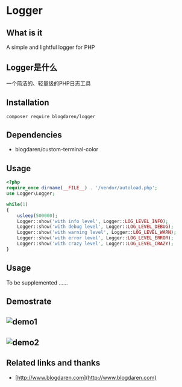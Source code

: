 # Logger

## What is it
A simple and lightful logger for PHP

## Logger是什么
一个简洁的、轻量级的PHP日志工具

## Installation
```
composer require blogdaren/logger
```

## Dependencies
* blogdaren/custom-terminal-color

## Usage

```php
<?php
require_once dirname(__FILE__) . '/vendor/autoload.php';
use Logger\Logger;

while(1)
{
    usleep(500000);
    Logger::show('with info level', Logger::LOG_LEVEL_INFO);
    Logger::show('with debug level', Logger::LOG_LEVEL_DEBUG);
    Logger::show('with warning level', Logger::LOG_LEVEL_WARN);
    Logger::show('with error level', Logger::LOG_LEVEL_ERROR);
    Logger::show('with crazy level', Logger::LOG_LEVEL_CRAZY);
}
```

## Usage
To be supplemented ...... 

## Demostrate
![demo1](https://github.com/blogdaren/Logger/blob/master/Image/demo1.png)
----
![demo2](https://github.com/blogdaren/Logger/blob/master/Image/demo2.png)
----

## Related links and thanks

* [http://www.blogdaren.com](http://www.blogdaren.com)

